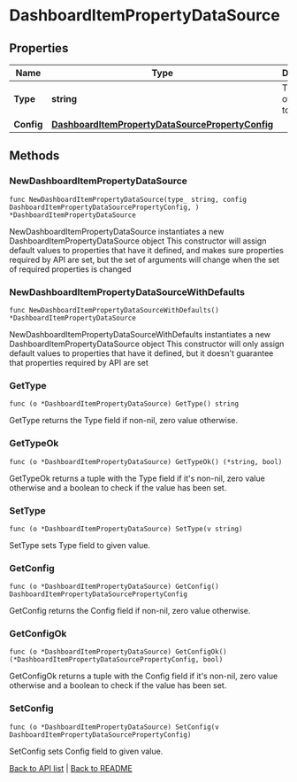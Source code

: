 # DashboardItemPropertyDataSource

## Properties

Name | Type | Description | Notes
------------ | ------------- | ------------- | -------------
**Type** | **string** | The source of the data to display. | 
**Config** | [**DashboardItemPropertyDataSourcePropertyConfig**](DashboardItemPropertyDataSourcePropertyConfig.md) |  | 

## Methods

### NewDashboardItemPropertyDataSource

`func NewDashboardItemPropertyDataSource(type_ string, config DashboardItemPropertyDataSourcePropertyConfig, ) *DashboardItemPropertyDataSource`

NewDashboardItemPropertyDataSource instantiates a new DashboardItemPropertyDataSource object
This constructor will assign default values to properties that have it defined,
and makes sure properties required by API are set, but the set of arguments
will change when the set of required properties is changed

### NewDashboardItemPropertyDataSourceWithDefaults

`func NewDashboardItemPropertyDataSourceWithDefaults() *DashboardItemPropertyDataSource`

NewDashboardItemPropertyDataSourceWithDefaults instantiates a new DashboardItemPropertyDataSource object
This constructor will only assign default values to properties that have it defined,
but it doesn't guarantee that properties required by API are set

### GetType

`func (o *DashboardItemPropertyDataSource) GetType() string`

GetType returns the Type field if non-nil, zero value otherwise.

### GetTypeOk

`func (o *DashboardItemPropertyDataSource) GetTypeOk() (*string, bool)`

GetTypeOk returns a tuple with the Type field if it's non-nil, zero value otherwise
and a boolean to check if the value has been set.

### SetType

`func (o *DashboardItemPropertyDataSource) SetType(v string)`

SetType sets Type field to given value.


### GetConfig

`func (o *DashboardItemPropertyDataSource) GetConfig() DashboardItemPropertyDataSourcePropertyConfig`

GetConfig returns the Config field if non-nil, zero value otherwise.

### GetConfigOk

`func (o *DashboardItemPropertyDataSource) GetConfigOk() (*DashboardItemPropertyDataSourcePropertyConfig, bool)`

GetConfigOk returns a tuple with the Config field if it's non-nil, zero value otherwise
and a boolean to check if the value has been set.

### SetConfig

`func (o *DashboardItemPropertyDataSource) SetConfig(v DashboardItemPropertyDataSourcePropertyConfig)`

SetConfig sets Config field to given value.



[Back to API list](../README.md#documentation-for-api-endpoints) | [Back to README](../README.md)


